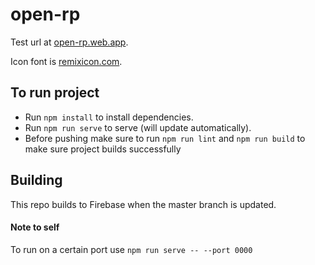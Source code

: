 # open-rp

Test url at [open-rp.web.app](https://open-rp.web.app/).

Icon font is [remixicon.com](https://remixicon.com).

## To run project

- Run `npm install` to install dependencies.
- Run `npm run serve` to serve (will update automatically).
- Before pushing make sure to run `npm run lint` and `npm run build` to make sure project builds successfully

## Building

This repo builds to Firebase when the master branch is updated.

#### Note to self

To run on a certain port use `npm run serve -- --port 0000`